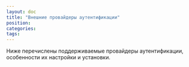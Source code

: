 ```yaml
---
layout: doc
title: "Внешние провайдеры аутентификации"
position: 
categories: 
tags: 
---
```


Ниже перечислены поддерживаемые провайдеры аутентификации, особенности их настройки и установки.

   



 

 

